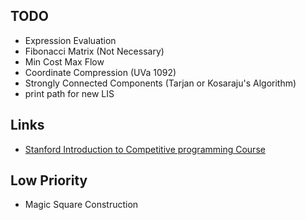 ## TODO

* Expression Evaluation
* Fibonacci Matrix (Not Necessary)
* Min Cost Max Flow
* Coordinate Compression (UVa 1092)
* Strongly Connected Components (Tarjan or Kosaraju's Algorithm)
* print path for new LIS

## Links

* [Stanford Introduction to Competitive programming Course](http://web.stanford.edu/class/cs97si/)

## Low Priority

* Magic Square Construction